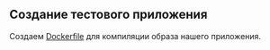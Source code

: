 ## Создание тестового приложения

  Создаем [Dockerfile](Dockerfile) для компиляции образа нашего приложения.
